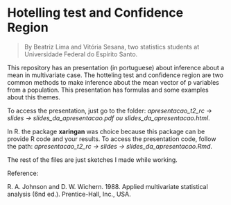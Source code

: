 # Hotelling test and Confidence Region

> By Beatriz Lima and Vitória Sesana, two statistics students at Universidade Federal do Espírito Santo.

This repository has an presentation (in portuguese) about inference about a mean in multivariate case. The hotteling test and confidence region are two common methods to make inference about the mean vector of p variables from a population. This presentation has formulas and some examples about this themes.  

To access the presentation, just go to the folder: *apresentacao_t2_rc -> slides -> slides_da_apresentacao.pdf ou slides_da_apresentacao.html*. 

In R. the package **xaringan** was choice because this package can be provide R code and your results. To access the presentation code, follow the path: *apresentacao_t2_rc -> slides -> slides_da_apresentacao.Rmd*.

The rest of the files are just sketches I made while working.

Reference:

R. A. Johnson and D. W. Wichern. 1988. Applied multivariate statistical analysis (6nd ed.). Prentice-Hall, Inc., USA.

